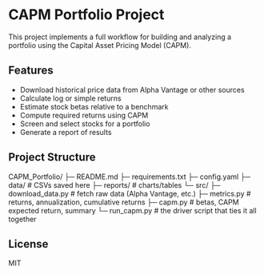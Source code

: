 # CAPM Portfolio Project

This project implements a full workflow for building and analyzing a portfolio using the Capital Asset Pricing Model (CAPM).

## Features
- Download historical price data from Alpha Vantage or other sources
- Calculate log or simple returns
- Estimate stock betas relative to a benchmark
- Compute required returns using CAPM
- Screen and select stocks for a portfolio
- Generate a report of results

## Project Structure

CAPM_Portfolio/
├─ README.md
├─ requirements.txt
├─ config.yaml
├─ data/              # CSVs saved here
├─ reports/           # charts/tables
└─ src/
   ├─ download_data.py   # fetch raw data (Alpha Vantage, etc.)
   ├─ metrics.py         # returns, annualization, cumulative returns
   ├─ capm.py            # betas, CAPM expected return, summary
   └─ run_capm.py        # the driver script that ties it all together



## License
MIT
